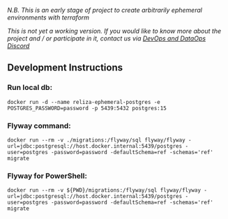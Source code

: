 *N.B. This is an early stage of project to create arbitrarily ephemeral environments with terraform*

*This is not yet a working version. If you would like to know more about the project and / or participate in it, contact us via [DevOps and DataOps Discord](https://devopscommunity.org)*


## Development Instructions

### Run local db:

```
docker run -d --name reliza-ephemeral-postgres -e POSTGRES_PASSWORD=password -p 5439:5432 postgres:15
```

### Flyway command:

```
docker run --rm -v ./migrations:/flyway/sql flyway/flyway -url=jdbc:postgresql://host.docker.internal:5439/postgres -user=postgres -password=password -defaultSchema=ref -schemas='ref' migrate
```

### Flyway for PowerShell:
```
docker run --rm -v ${PWD}/migrations:/flyway/sql flyway/flyway -url=jdbc:postgresql://host.docker.internal:5439/postgres -user=postgres -password=password -defaultSchema=ref -schemas='ref' migrate
```